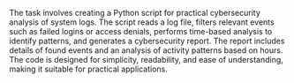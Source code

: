 The task involves creating a Python script for practical cybersecurity analysis of system logs. The script reads a log file, filters relevant events such as failed logins or access denials, performs time-based analysis to identify patterns, and generates a cybersecurity report. The report includes details of found events and an analysis of activity patterns based on hours. The code is designed for simplicity, readability, and ease of understanding, making it suitable for practical applications.
